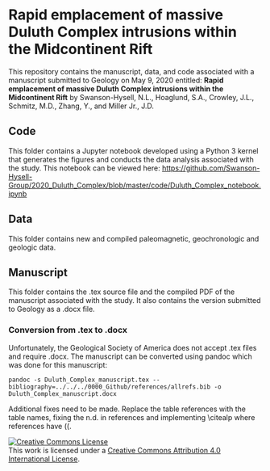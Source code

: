 # Rapid emplacement of massive Duluth Complex intrusions within the Midcontinent Rift

This repository contains the manuscript, data, and code associated with a manuscript submitted to Geology on May 9, 2020 entitled: **Rapid emplacement of massive Duluth Complex intrusions within the Midcontinent Rift** by Swanson-Hysell, N.L., Hoaglund, S.A., Crowley, J.L., Schmitz, M.D., Zhang, Y., and Miller Jr., J.D.

## Code 

This folder contains a Jupyter notebook developed using a Python 3 kernel that generates the figures and conducts the data analysis associated with the study. This notebook can be viewed here: https://github.com/Swanson-Hysell-Group/2020_Duluth_Complex/blob/master/code/Duluth_Complex_notebook.ipynb

## Data

This folder contains new and compiled paleomagnetic, geochronologic and geologic data.

## Manuscript

This folder contains the .tex source file and the compiled PDF of the manuscript associated with the study. It also contains the version submitted to Geology as a .docx file.

### Conversion from .tex to .docx

Unfortunately, the Geological Society of America does not accept .tex files and require .docx. The manuscript can be converted using pandoc which was done for this manuscript:

```
pandoc -s Duluth_Complex_manuscript.tex --bibliography=../../../0000_Github/references/allrefs.bib -o Duluth_Complex_manuscript.docx
```

Additional fixes need to be made. Replace the table references with the table names, fixing the n.d. in references and implementing \citealp where references have ((.

<a rel="license" href="http://creativecommons.org/licenses/by/4.0/"><img alt="Creative Commons License" style="border-width:0" src="https://i.creativecommons.org/l/by/4.0/88x31.png" /></a><br />This work is licensed under a <a rel="license" href="http://creativecommons.org/licenses/by/4.0/">Creative Commons Attribution 4.0 International License</a>.
